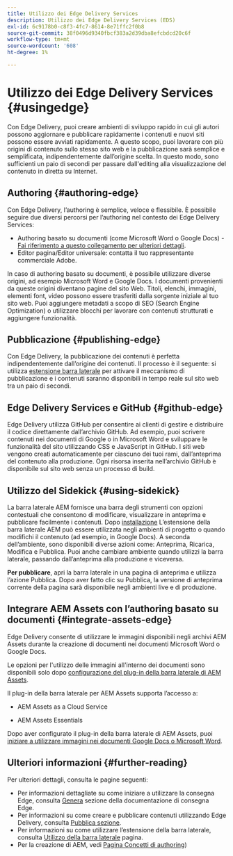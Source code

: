 ```yaml
---
title: Utilizzo dei Edge Delivery Services
description: Utilizzo dei Edge Delivery Services (EDS)
exl-id: 6c9178b0-c8f3-4fc7-8614-8e71ffc2f0b8
source-git-commit: 38f0496d9340fbcf383a2d39dba8efcbdcd20c6f
workflow-type: tm+mt
source-wordcount: '608'
ht-degree: 1%

---
```


# Utilizzo dei Edge Delivery Services {#usingedge}

Con Edge Delivery, puoi creare ambienti di sviluppo rapido in cui gli autori possono aggiornare e pubblicare rapidamente i contenuti e nuovi siti possono essere avviati rapidamente. A questo scopo, puoi lavorare con più origini di contenuto sullo stesso sito web e la pubblicazione sarà semplice e semplificata, indipendentemente dall’origine scelta. In questo modo, sono sufficienti un paio di secondi per passare dall&#39;editing alla visualizzazione del contenuto in diretta su Internet.

## Authoring   {#authoring-edge}

Con Edge Delivery, l’authoring è semplice, veloce e flessibile. È possibile seguire due diversi percorsi per l’authoring nel contesto dei Edge Delivery Services:

* Authoring basato su documenti (come Microsoft Word o Google Docs) - [Fai riferimento a questo collegamento per ulteriori dettagli](https://www.hlx.live/docs/authoring).
* Editor pagina/Editor universale: contatta il tuo rappresentante commerciale Adobe.

In caso di authoring basato su documenti, è possibile utilizzare diverse origini, ad esempio Microsoft Word e Google Docs. I documenti provenienti da queste origini diventano pagine del sito Web. Titoli, elenchi, immagini, elementi font, video possono essere trasferiti dalla sorgente iniziale al tuo sito web. Puoi aggiungere metadati a scopo di SEO (Search Engine Optimization) o utilizzare blocchi per lavorare con contenuti strutturati e aggiungere funzionalità.

## Pubblicazione {#publishing-edge}

Con Edge Delivery, la pubblicazione dei contenuti è perfetta indipendentemente dall’origine dei contenuti. Il processo è il seguente: si utilizza [estensione barra laterale](#using-sidekick) per attivare il meccanismo di pubblicazione e i contenuti saranno disponibili in tempo reale sul sito web tra un paio di secondi.

## Edge Delivery Services e GitHub {#github-edge}

Edge Delivery utilizza GitHub per consentire ai clienti di gestire e distribuire il codice direttamente dall’archivio GitHub. Ad esempio, puoi scrivere contenuti nei documenti di Google o in Microsoft Word e sviluppare le funzionalità del sito utilizzando CSS e JavaScript in GitHub. I siti web vengono creati automaticamente per ciascuno dei tuoi rami, dall’anteprima del contenuto alla produzione. Ogni risorsa inserita nell’archivio GitHub è disponibile sul sito web senza un processo di build.

## Utilizzo del Sidekick {#using-sidekick}

La barra laterale AEM fornisce una barra degli strumenti con opzioni contestuali che consentono di modificare, visualizzare in anteprima e pubblicare facilmente i contenuti. Dopo [installazione](https://www.hlx.live/docs/sidekick-extension) L’estensione della barra laterale AEM può essere utilizzata negli ambienti di progetto o quando modifichi il contenuto (ad esempio, in Google Docs). A seconda dell’ambiente, sono disponibili diverse azioni come: Anteprima, Ricarica, Modifica e Pubblica. Puoi anche cambiare ambiente quando utilizzi la barra laterale, passando dall’anteprima alla produzione e viceversa.

**Per pubblicare**, apri la barra laterale in una pagina di anteprima e utilizza l’azione Pubblica. Dopo aver fatto clic su Pubblica, la versione di anteprima corrente della pagina sarà disponibile negli ambienti live e di produzione.

## Integrare AEM Assets con l’authoring basato su documenti {#integrate-assets-edge}

Edge Delivery consente di utilizzare le immagini disponibili negli archivi AEM Assets durante la creazione di documenti nei documenti Microsoft Word o Google Docs.

Le opzioni per l&#39;utilizzo delle immagini all&#39;interno dei documenti sono disponibili solo dopo [configurazione del plug-in della barra laterale di AEM Assets](https://www.hlx.live/developer/configuring-aem-assets-sidekick-plugin).

Il plug-in della barra laterale per AEM Assets supporta l’accesso a:

* AEM Assets as a Cloud Service

* AEM Assets Essentials

Dopo aver configurato il plug-in della barra laterale di AEM Assets, puoi [iniziare a utilizzare immagini nei documenti Google Docs o Microsoft Word](https://www.hlx.live/docs/aem-assets-sidekick-plugin).

## Ulteriori informazioni {#further-reading}

Per ulteriori dettagli, consulta le pagine seguenti:

* Per informazioni dettagliate su come iniziare a utilizzare la consegna Edge, consulta [Genera](https://www.hlx.live/docs/#build) sezione della documentazione di consegna Edge.
* Per informazioni su come creare e pubblicare contenuti utilizzando Edge Delivery, consulta [Pubblica sezione](https://www.hlx.live/docs/authoring).
* Per informazioni su come utilizzare l’estensione della barra laterale, consulta [Utilizzo della barra laterale](https://www.hlx.live/docs/sidekick) pagina.
* Per la creazione di AEM, vedi [Pagina Concetti di authoring](/help/sites-authoring/author.md))
